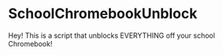 # SchoolChromebookUnblock
Hey! This is a script that unblocks EVERYTHING off your school Chromebook!
